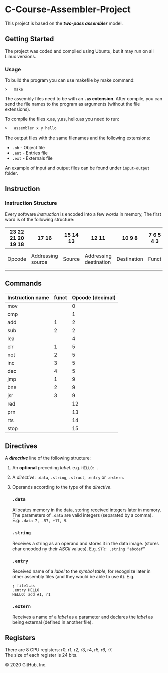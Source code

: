 # C-Course-Assembler-Project

This project is based on the **_two-pass assembler_** model.  

## Getting Started

The project was coded and compiled using Ubuntu, but it may run on all Linux versions.

### Usage
To build the program you can use makefile by make command:
```
>   make
```
The assembly files need to be with an **`.as` extension**.
After compile, you can send the file names to the program as arguments (without the file extensions).

To compile the files x.as, y.as, hello.as you need to run:
```
>   assembler x y hello
```
The output files with the same filenames and the following extensions:  
- `.ob` - Object file
- `.ent` - Entries file
- `.ext` - Externals file

An example of input and output files can be found under `input-output` folder.

## Instruction

### Instruction Structure

Every software *instruction* is encoded into a few *words* in memory, The first word is of the following structure:

|  23 22 21 20 19 18   | 17 16  | 15 14 13 | 12 11 | 10 9 8  | 7 6 5 4 3 | 2 1 0  
| ------------------  | ------ | -------- | ------ |  ------ | ----------- | ------ 
|       Opcode        | Addressing source | Source   |   Addressing destination    |      Destination  |      Funct       |       A  R  E 


## Commands

|  Instruction name  |   funct  | Opcode (decimal)  | 
| ------------------  | ------ | -------- 
|       mov        |  | 0   | 
|       cmp        |  | 1   | 
|       add        | 1 | 2   | 
|       sub        | 2 | 2   | 
|       lea        |  | 4   | 
|       clr        | 1 | 5   | 
|       not        | 2 | 5   | 
|       inc        | 3 | 5   | 
|       dec        | 4 | 5   | 
|       jmp        | 1 | 9   | 
|       bne        | 2 | 9   | 
|       jsr        | 3 | 9   | 
|       red        |  | 12   | 
|       prn        |  | 13   | 
|       rts        |  | 14   | 
|       stop        |  | 15   | 



## Directives
A **_directive_** line of the following structure:

1. An **optional** preceding *label*. e.g. `HELLO: `.
2. A _directive_: `.data`, `.string`, `.struct`, `.entry` or `.extern`.
3. Operands according to the type of the *directive*.

   ### `.data`
   Allocates memory in the data, storing received integers later in memory.
   The parameters of `.data` are valid integers (separated by a comma).  
   E.g: `.data 7, –57, +17, 9`.

   ### `.string`
   Receives a string as an operand and stores it in the data image. (stores char encoded ny their *ASCII* values).
   E.g. `STR: .string “abcdef”`
   
   ### `.entry`
   Received name of a *label* to the *symbol table*, for recognize later in other assembly files (and they would be able to use it).
   E.g. 
   ```
   ; file1.as
   .entry HELLO 
   HELLO: add #1, r1 
   ```
   ### `.extern`
   Receives a name of a *label* as a parameter and declares the *label* as being external (defined in another file).  
   
 
## Registers
There are 8 CPU registers: r0, r1, r2, r3, r4, r5, r6, r7.<br />
The size of each register is 24 bits.  

 

© 2020 GitHub, Inc.
